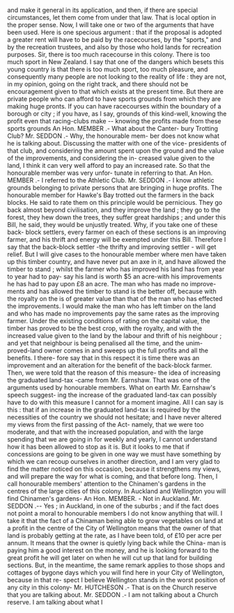 and make it general in its application, and then, if there are special circumstances, let them come from under that law. That is local option in the proper sense. Now, I will take one or two of the arguments that have been used. Here is one specious argument : that if the proposal is adopted a greater rent will have to be paid by the racecourses, by the "sports," and by the recreation trustees, and also by those who hold lands for recreation purposes. Sir, there is too much racecourse in this colony. There is too much sport in New Zealand. I say that one of the dangers which besets this young country is that there is too much sport, too much pleasure, and consequently many people are not looking to the reality of life : they are not, in my opinion, going on the right track, and there should not be encouragement given to that which exists at the present time. But there are private people who can afford to have sports grounds from which they are making huge pronts. If you can have racecourses within the boundary of a borough or city ; if you have, as I say, grounds of this kind-well, knowing the profit even that racing-clubs make -- knowing the profits made from these sports grounds An Hon. MEMBER .- What about the Canter- bury Trotting Club? Mr. SEDDON .- Why, the honourable mem- ber does not know what he is talking about. Discussing the matter with one of the vice- presidents of that club, and considering the amount spent upon the ground and the value of the improvements, and considering the in- creased value given to the land, I think it can very well afford to pay an increased rate. So that the honourable member was very unfor- tunate in referring to that. An Hon. MEMBER .- I referred to the Athletic Club. Mr. SEDDON .- I know athletic grounds belonging to private persons that are bringing in huge profits. The honourable member for Hawke's Bay trotted out the farmers in the back blocks. He said to rate them on this principle would be pernicious. They go back almost beyond civilisation, and they improve the land ; they go to the forest, they hew down the trees, they suffer great hardships ; and under this Bill, he said, they would be unjustly treated. Why, if you take one of these back- block settlers, every farmer on each of these sections is an improving farmer, and his thrift and energy will be exempted under this Bill. Therefore I say that the back-block settler -the thrifty and improving settler - will get relief. But I will give cases to the honourable member where men have taken up this timber country, and have never put an axe in it, and have allowed the timber to stand ; whilst the farmer who has improved his land has from year to year had to pay- say his land is worth $5 an acre-with his improvements he has had to pay upon £8 an acre. The man who has made no improve- ments and has allowed the timber to stand is the better off, because with the royalty on the is of greater value than that of the man who has effected the improvements. I would make the man who has left timber on the land and who has made no improvements pay the same rates as the improving farmer. Under the existing conditions of rating on the capital value, the timber has proved to be the best crop, with the royalty, and with the increased value given to the land by the labour and thrift of his neighbour ; and yet that neighbour is being penalised all the time, and the unim- proved-land owner comes in and sweeps up the full profits and all the benefits. I there- fore say that in this respect it is time there was an improvement and an alteration for the benefit of the back-block farmer. Then, we were told that the reason of this measure- the idea of increasing the graduated land-tax -came from Mr. Earnshaw. That was one of the arguments used by honourable members. What on earth Mr. Earnshaw's speech suggest- ing the increase of the graduated land-tax can possibly have to do with this measure I cannot for a moment imagine. All I can say is this : that if an increase in the graduated land-tax is required by the necessities of the country we should not hesitate; and I have never altered my views from the first passing of the Act- namely, that we were too moderate, and that with the increased population, and with the large spending that we are going in for weekly and yearly, I cannot understand how it has been allowed to stop as it is. But it looks to me that if concessions are going to be given in one way we must have something by which we can recoup ourselves in another direction, and I am very glad to find the matter noticed on this occasion, because it strengthens my views, and will prepare the way for what is coming, and that before long. Then, I call honourable members' attention to the Chinamen's gardens in the centres of the large cities of this colony. In Auckland and Wellington you will find Chinamen's gardens- An Hon. MEMBER. - Not in Auckland. Mr. SEDDON .-- Yes ; in Auckland, in one of the suburbs ; and if the fact does not point a moral to honourable members I do not know anything that will. I take it that the fact of a Chinaman being able to grow vegetables on land at a profit in the centre of the City of Wellington means that the owner of that land is probably getting at the rate, as I have been told, of £10 per acre per annum. It means that the owner is quietly lying back while the China- man is paying him a good interest on the money, and he is looking forward to the great profit he will get later on when he will cut up that land for building sections. But, in the meantime, the same remark applies to those shops and cottages of bygone days which you will find here in your City of Wellington, because in that re- spect I believe Wellington stands in the worst position of any city in this colony- Mr. HUTCHESON .- That is on the Church reserve that you are talking about. Mr. SEDDON .- I am not talking about a Church reserve. I am talking about what I 